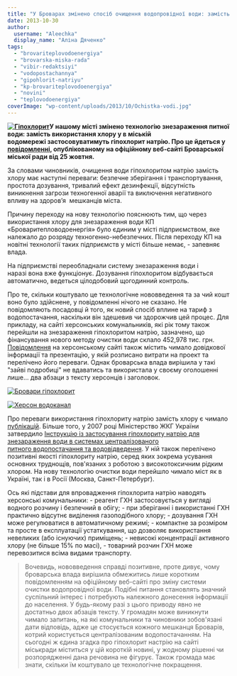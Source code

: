 ```yaml
---
title: "У Броварах змінено спосіб очищення водопровідної води: замість хлору - гіпохлорит натрію"
date: 2013-10-30
author: 
  username: "Aleechka"
  display_name: "Аліна Дяченко"
tags: 
  - "brovariteplovodoenergiya"
  - "brovarska-miska-rada"
  - "vibir-redaktsiyi"
  - "vodopostachannya"
  - "gipohlorit-natriyu"
  - "kp-brovariteplovodoenergiya"
  - "novini"
  - "teplovodoenergiya"
coverImage: "wp-content/uploads/2013/10/Ochistka-vodi.jpg"
---
```


**[![Гіпохлорит](https://mpz.brovary.org/wp-content/uploads/2013/10/Gipohlorit.png)](https://mpz.brovary.org/wp-content/uploads/2013/10/Gipohlorit.png)У нашому місті змінено технологію знезараження питної води: замість використання хлору у в міській водомережі застосовуватимуть гіпохлорит натрію. Про це йдеться у [повідомленні](http://brovary-rada.gov.ua/zam%D1%96st-khloru-g%D1%96pokhlorit-natr%D1%96yu), опублікованому на офіційному веб-сайті Броварської міської ради від 25 жовтня.**

За словами чиновників, очищення води гіпохлоритом натрію замість хлору має наступні переваги: безпечне зберігання і транспортування, простота дозування, тривалий ефект дезинфекції, відсутність виникнення загрози техногенної аварії та виключення негативного впливу на здоров’я  мешканців міста.

Причину переходу на нову технологію пояснюють тим, що через використання хлору для знезараження води КП «Броваритепловодоенергія» було єдиним у місті підприємством, яке належало до розряду техногенно-небезпечних. Після переходу КП на новітні технології таких підприємств у місті більше немає, - запевняє влада.

На підприємстві переобладнали систему знезараження води і наразі вона вже функціонує. Дозування гіпохлоритом відбувається автоматично, ведеться цілодобовий щогодинний контроль.

Про те, скільки коштувало це технологічне нововведення та за чий кошт воно було здійснене, у повідомленні нічого не сказано. Не повідомляють посадовці й того, як новий спосіб вплине на тариф з водопостачання, наскільки він здешевив чи здорожчив цей процес. Для прикладу, на сайті херсонських комунальників, які рік тому також перейшли на знезараження гіпохлоритом натрію, зазначено, що фінансування нового методу очистки води склало 452,978 тис. грн. [Повідомлення](http://www.water.ks.ua/index.php/news/387-2012-10-10-08-46-45.html) на херсонському сайті також містить чимало довідкової інформації та презентацію, у якій розписано витрати на проект та перелічено його переваги. Однак броварська влада вирішила у такі "зайві подробиці" не вдаватись та використала у своєму оголошенні лише... два абзаци з тексту херсонців і заголовок.

[![Бровари гіпохлорит](https://mpz.brovary.org/wp-content/uploads/2013/10/Brovari-gipohlorit.jpg)](https://mpz.brovary.org/wp-content/uploads/2013/10/Brovari-gipohlorit.jpg)

[![Херсон водоканал](https://mpz.brovary.org/wp-content/uploads/2013/10/Herson-vodokanal.jpg)](https://mpz.brovary.org/wp-content/uploads/2013/10/Herson-vodokanal.jpg)

Про переваги використання гіпохлориту натрію замість хлору є чимало [публікацій](http://ecotime.info/?p=2213). Більше того, у 2007 році Міністерство ЖКГ України затвердило [Інструкцію із застосування гіпохлориту натрію для знезараження води в системах централізованого питного водопостачання та водовідведення](http://zakon4.rada.gov.ua/laws/show/z0853-07). У ній також перелічено позитивні якості гіпохлориту натрію, серед яких зокрема усування основних труднощів, пов'язаних з роботою з високотоксичним рідким хлором. На нову технологію очистки води перейшло чимало міст як в Україні, так і в Росії (Москва, Санкт-Петербург).

Ось які підстави для впровадження гіпохлорита натрію наводять херсонські комунальники: - реагент ГХН застосовується у вигляді водного розчину і безпечний в обігу; - при зберіганні і використанні ГХН практично відсутнє виділення газоподібного хлору; - дозування ГХН може регулюватися в автоматичному режимі; - компактне за розміром та просте в експлуатації устаткування, що дозволяє використання невеликих (або існуючих) приміщень; - невисокі концентрації активного хлору (не більше 15% по масі), - товарний розчин ГХН може перевозитися всіма видами транспорту.

> Вочевидь, нововведення справді позитивне, проте дивує, чому броварська влада вирішила обмежитись лише коротким повідомленням на офіційному веб-сайті про зміну системи очистки водопровідної води. Подібні питання становлять значний суспільний інтерес і потребують належного донесення інформації до населення. У будь-якому разі з цього приводу явно не достатньо двох абзаців тексту. У громадян може виникнути чимало запитань, на які комунальники та чиновники зобов'язані дати відповідь, адже це стосується кожного мешканця Броварів, котрий користується централізованим водопостачанням. На сьогодні ж єдина згадка про гіпохлорит настрію на сайті міськради міститься у цій короткій новині, у жодному рішенні чи розпорядженні дана речовина не фігурує. Також громада має знати, скільки їм коштувало це технологічне покращення.
